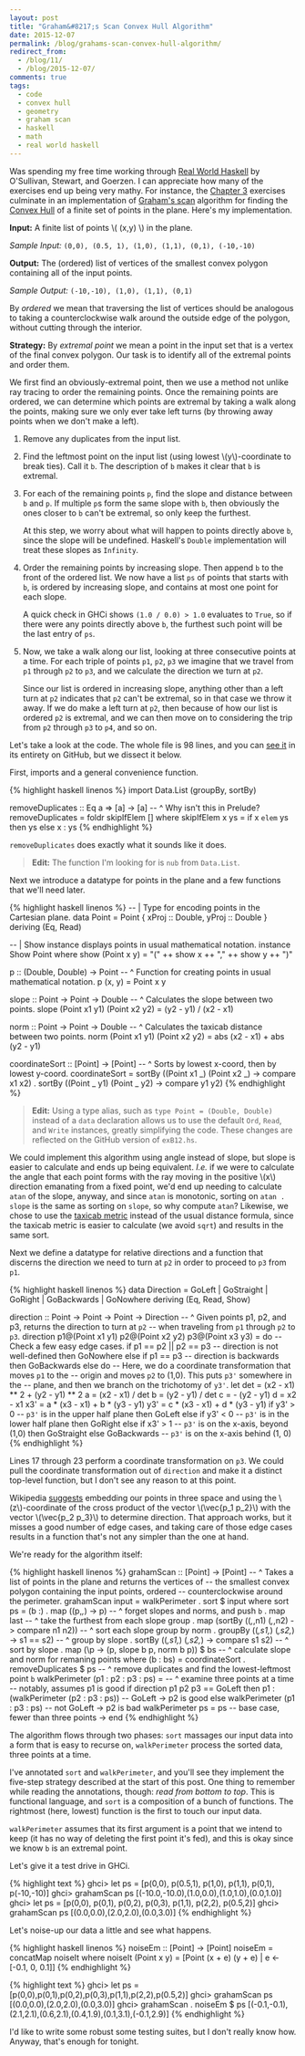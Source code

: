 ```yaml
---
layout: post
title: "Graham&#8217;s Scan Convex Hull Algorithm"
date: 2015-12-07
permalink: /blog/grahams-scan-convex-hull-algorithm/
redirect_from: 
  - /blog/11/
  - /blog/2015-12-07/
comments: true
tags:
  - code
  - convex hull
  - geometry
  - graham scan
  - haskell
  - math
  - real world haskell
---
```


Was spending my free time working through [Real World Haskell][1] by O'Sullivan, Stewart, and Goerzen.
I can appreciate how many of the exercises end up being very mathy.
For instance, the [Chapter 3][2] exercises culminate in an implementation of [Graham's scan][3] algorithm for finding the [Convex Hull][4] of a finite set of points in the plane.
Here's my implementation.

  [1]: http://book.realworldhaskell.org/
  [2]: http://book.realworldhaskell.org/read/defining-types-streamlining-functions.html
  [3]: http://en.wikipedia.org/wiki/Graham_scan
  [4]: http://en.wikipedia.org/wiki/Convex_hull

<!--break-->

**Input:** A finite list of points \\( (x,y) \\) in the plane.

_Sample Input:_ `(0,0), (0.5, 1), (1,0), (1,1), (0,1), (-10,-10)`

**Output:** The (ordered) list of vertices of the smallest convex polygon containing all of the input points.

_Sample Output:_ `(-10,-10), (1,0), (1,1), (0,1)`

By _ordered_ we mean that traversing the list of vertices should be analogous to taking a counterclockwise walk around the outside edge of the polygon, without cutting through the interior.

**Strategy:** By _extremal point_ we mean a point in the input set that is a vertex of the final convex polygon.
Our task is to identify all of the extremal points and order them.

We first find an obviously-extremal point, then we use a method not unlike ray tracing to order the remaining points.
Once the remaining points are ordered, we can determine which points are extremal by taking a walk along the points, making sure we only ever take left turns (by throwing away points when we don't make a left).

1.  Remove any duplicates from the input list.

2.  Find the leftmost point on the input list (using lowest \\(y\\)-coordinate to break ties).
    Call it `b`.
    The description of `b` makes it clear that `b` is extremal.

3.  For each of the remaining points `p`, find the slope and distance between `b` and `p`.
    If multiple `p`s form the same slope with `b`, then obviously the ones closer to `b` can't be extremal, so only keep the furthest.

    At this step, we worry about what will happen to points directly above `b`, since the slope will be undefined. Haskell's `Double` implementation will treat these slopes as `Infinity`.

4.  Order the remaining points by increasing slope.
    Then append `b` to the front of the ordered list.
    We now have a list `ps` of points that starts with `b`, is ordered by increasing slope, and contains at most one point for each slope.

    A quick check in GHCi shows `(1.0 / 0.0) > 1.0` evaluates to `True`, so if there were any points directly above `b`, the furthest such point will be the last entry of `ps`.

5.  Now, we take a walk along our list, looking at three consecutive points at a time.
    For each triple of points `p1`, `p2`, `p3` we imagine that we travel from `p1` through `p2` to `p3`, and we calculate the direction we turn at `p2`.

    Since our list is ordered in increasing slope, anything other than a left turn at `p2` indicates that `p2` can't be extremal, so in that case we throw it away.
    If we do make a left turn at `p2`, then because of how our list is ordered `p2` is
    extremal, and we can then move on to considering the trip from `p2` through `p3` to `p4`, and so on.

Let's take a look at the code.
The whole file is 98 lines, and you can [see it][5] in its entirety on GitHub, but we dissect it below.

  [5]: http://github.com/friedbrice/RealWorldHaskell/blob/master/ch3/exB12.hs

First, imports and a general convenience function.

{% highlight haskell linenos %}
import Data.List (groupBy, sortBy)

removeDuplicates :: Eq a => [a] -> [a]
-- ^ Why isn't this in Prelude?
removeDuplicates = foldr skipIfElem []
  where
    skipIfElem x ys = if x `elem` ys
                      then ys
                      else x : ys
{% endhighlight %}

`removeDuplicates` does exactly what it sounds like it does.

> **Edit:** The function I'm looking for is `nub` from `Data.List`.

Next we introduce a datatype for points in the plane and a few functions that we'll need later.

{% highlight haskell linenos %}
-- | Type for encoding points in the Cartesian plane.
data Point = Point { xProj :: Double, yProj :: Double }
             deriving (Eq, Read)

-- | Show instance displays points in usual mathematical notation.
instance Show Point where
  show (Point x y) = "(" ++ show x ++ "," ++ show y ++ ")"

p :: (Double, Double) -> Point
-- ^ Function for creating points in usual mathematical notation.
p (x, y) = Point x y

slope :: Point -> Point -> Double
-- ^ Calculates the slope between two points.
slope (Point x1 y1) (Point x2 y2) = (y2 - y1) / (x2 - x1)

norm :: Point -> Point -> Double
-- ^ Calculates the taxicab distance between two points.
norm (Point x1 y1) (Point x2 y2) = abs (x2 - x1) + abs (y2 - y1)

coordinateSort :: [Point] -> [Point]
-- ^ Sorts by lowest x-coord, then by lowest y-coord.
coordinateSort = sortBy (\(Point x1 _) (Point x2 _) -> compare x1 x2)
               . sortBy (\(Point _ y1) (Point _ y2) -> compare y1 y2)
{% endhighlight %}

> **Edit:** Using a type alias, such as `type Point = (Double, Double)` instead of a `data` declaration allows us to use the default `Ord`, `Read`, and `Write` instances, greatly simplifying the code.
> These changes are reflected on the GitHub version of `exB12.hs`.

We could implement this algorithm using angle instead of slope, but slope is easier to calculate and ends up being equivalent.
_I.e._ if we were to calculate the angle that each point forms with the ray moving in the positive \\(x\\) direction emanating from a fixed point, we'd end up needing to calculate `atan` of the slope, anyway, and since `atan` is monotonic, sorting on `atan . slope` is the same as sorting on `slope`, so why compute `atan`?
Likewise, we chose to use the [taxicab metric][6] instead of the usual distance formula, since the taxicab metric is easier to calculate (we avoid `sqrt`) and results in the same sort.

  [6]: http://en.wikipedia.org/Taxicab_geometry

Next we define a datatype for relative directions and a function that discerns the direction we need to turn at `p2` in order to proceed to `p3` from `p1`.

{% highlight haskell linenos %}
data Direction = GoLeft | GoStraight | GoRight | GoBackwards | GoNowhere
                 deriving (Eq, Read, Show)

direction :: Point -> Point -> Point -> Direction
-- ^ Given points p1, p2, and p3, returns the direction to turn at `p2`
--   when traveling from `p1` through `p2` to `p3`.
direction p1@(Point x1 y1) p2@(Point x2 y2) p3@(Point x3 y3) = do
  -- Check a few easy edge cases.
  if p1 == p2 || p2 == p3 -- direction is not well-defined
  then GoNowhere
  else if p1 == p3 -- direction is backwards
  then GoBackwards
  else do
    -- Here, we do a coordinate transformation that moves `p1` to the
    -- origin and moves `p2` to (1,0). This puts `p3'` somewhere in the
    -- plane, and then we branch on the trichotomy of `y3'`.
    let det = (x2 - x1) ** 2 + (y2 - y1) ** 2
        a   = (x2 - x1) / det
        b   = (y2 - y1) / det
        c   = - (y2 - y1)
        d   = x2 - x1
        x3' = a * (x3 - x1) + b * (y3 - y1)
        y3' = c * (x3 - x1) + d * (y3 - y1)
    if y3' > 0 -- `p3'` is in the upper half plane
    then GoLeft
    else if y3' < 0 -- `p3'` is in the lower half plane
    then GoRight
    else if x3' > 1 -- `p3'` is on the x-axis, beyond (1,0)
    then GoStraight
    else GoBackwards -- `p3'` is on the x-axis behind (1, 0)
{% endhighlight %}

Lines 17 through 23 perform a coordinate transformation on `p3`.
We could pull the coordinate transformation out of `direction` and make it a distinct top-level function, but I don't see any reason to at this point.

Wikipedia [suggests][7] embedding our points in three space and using the \\(z\\)-coordinate of the cross product of the vector \\(\vec{p_1 p_2}\\) with the vector \\(\vec{p_2 p_3}\\) to determine direction.
That approach works, but it misses a good number of edge cases, and taking care of those edge cases results in a function that's not any simpler than the one at hand.

  [7]: http://en.wikipedia.org/wiki/Graham_scan#Algorithm

We're ready for the algorithm itself:

{% highlight haskell linenos %}
grahamScan :: [Point] -> [Point]
-- ^ Takes a list of points in the plane and returns the vertices of
--   the smallest convex polygon containing the input points, ordered
--   counterclockwise around the perimeter.
grahamScan input = walkPerimeter . sort $ input
  where
    sort ps = (b :)
            . map (\(p,_,_) -> p)
            -- ^ forget slopes and norms, and push `b`
            . map last
            -- ^ take the furthest from each slope group
            . map (sortBy (\(_,_,n1) (_,_,n2) -> compare n1 n2))
            -- ^ sort each slope group by norm
            . groupBy (\(_,s1,_) (_,s2,_) -> s1 == s2)
            -- ^ group by slope
            . sortBy (\(_,s1,_) (_,s2,_) -> compare s1 s2)
            -- ^ sort by slope
            . map (\p -> (p, slope b p, norm b p)) $ bs
            -- ^ calculate slope and norm for remaning points
      where
        (b : bs) = coordinateSort . removeDuplicates $ ps
        -- ^ remove duplicates and find the lowest-leftmost point `b`
    walkPerimeter (p1 : p2 : p3 : ps) =
      -- ^ examine three points at a time
      --   notably, assumes p1 is good
      if direction p1 p2 p3 == GoLeft
      then p1 : (walkPerimeter (p2 : p3 : ps)) -- GoLeft -> p2 is good
      else walkPerimeter (p1 : p3 : ps) -- not GoLeft -> p2 is bad
    walkPerimeter ps = ps -- base case, fewer than three points -> end
{% endhighlight %}

The algorithm flows through two phases: `sort` massages our input data into a form that is easy to recurse on, `walkPerimeter` process the sorted data, three points at a time.

I've annotated `sort` and `walkPerimeter`, and you'll see they implement the five-step strategy described at the start of this post.
One thing to remember while reading the annotations, though: _read from bottom to top_.
This is functional language, and `sort` is a composition of a bunch of functions.
The rightmost (here, lowest) function is the first to touch our input data.

`walkPerimeter` assumes that its first argument is a point that we intend to keep (it has no way of deleting the first point it's fed), and this is okay since we know `b` is an extremal point.

Let's give it a test drive in GHCi.

{% highlight text %}
ghci> let ps = [p(0,0), p(0.5,1), p(1,0), p(1,1), p(0,1), p(-10,-10)]
ghci> grahamScan ps
[(-10.0,-10.0),(1.0,0.0),(1.0,1.0),(0.0,1.0)]
ghci> let ps = [p(0,0), p(0,1), p(0,2), p(0,3), p(1,1), p(2,2), p(0.5,2)]
ghci> grahamScan ps
[(0.0,0.0),(2.0,2.0),(0.0,3.0)]
{% endhighlight %}

Let's noise-up our data a little and see what happens.

{% highlight haskell linenos %}
noiseEm :: [Point] -> [Point]
noiseEm = concatMap noiseIt
  where
    noiseIt (Point x y) = [Point (x + e) (y + e) | e <- [-0.1, 0, 0.1]]
{% endhighlight %}

{% highlight text %}
ghci> let ps = [p(0,0),p(0,1),p(0,2),p(0,3),p(1,1),p(2,2),p(0.5,2)]
ghci> grahamScan ps
[(0.0,0.0),(2.0,2.0),(0.0,3.0)]
ghci> grahamScan . noiseEm $ ps
[(-0.1,-0.1),(2.1,2.1),(0.6,2.1),(0.4,1.9),(0.1,3.1),(-0.1,2.9)]
{% endhighlight %}

I'd like to write some robust some testing suites, but I don't really know how.
Anyway, that's enough for tonight.
